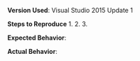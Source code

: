 **Version Used**: Visual Studio 2015 Update 1

**Steps to Reproduce**
1.
2.
3.

**Expected Behavior**:

**Actual Behavior**:
